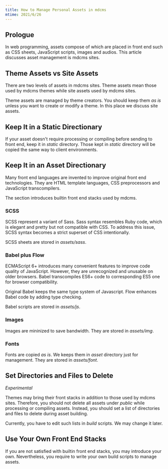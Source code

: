 ```yaml
---
title: How to Manage Personal Assets in mdcms
mtime: 2021/6/26
---
```


## Prologue

In web programming, assets compose of which are placed in front end such as CSS sheets, JavaScript scripts, images and audios. This article discusses asset management is mdcms sites.

## Theme Assets vs Site Assets

There are two levels of assets in mdcms sites. Theme assets mean those used by mdcms themes while site assets used by mdcms sites.

Theme assets are managed by theme creators. You should keep them *as is* unless you want to create or modify a theme. In this place we discuss site assets.

## Keep It in a Static Directionary

If your asset doesn't require processing or compiling before sending to front end, keep it in *static* directory. Those kept in *static* directory will be copied the same way to client environments.

## Keep It in an Asset Directionary

Many front end languages are invented to improve original front end technologies. They are HTML template languages, CSS preprocessors and JavaScript transcompilers.

The section introduces builtin front end stacks used by mdcms.

### SCSS

SCSS represent a variant of Sass. Sass syntax resembles Ruby code, which is elegant and pretty but not compatible with CSS. To address this issue, SCSS syntax becomes a strict superset of CSS intentionally.

SCSS sheets are stored in *assets/sass*.

### Babel plus Flow

ECMAScript 6+ introduces many convenient features to improve code quality of JavaScript. However, they are unrecognized and unusable on older browsers. Babel transcompiles ES6+ code to corresponding ES5 one for browser compatibility.

Original Babel keeps the same type system of Javascript. Flow enhances Babel code by adding type checking.

Babel scripts are stored in *assets/js*.

### Images

Images are mininized to save bandwidth. They are stored in *assets/img*.

### Fonts

Fonts are copied *as is*. We keeps them in *asset* directory just for management. They are stored in *assets/font*.

## Set Directories and Files to Delete

*Experimental*

Themes may bring their front stacks in addition to those used by mdcms sites. Therefore, you should not delete all assets under *public* while processing or compiling assets. Instead, you should set a list of directories and files to delete during asset building.

Currently, you have to edit such lists in *build* scripts. We may change it later.

## Use Your Own Front End Stacks

If you are not satisfied with builtin front end stacks, you may introduce your own. Nevertheless, you require to write your own build scripts to manage assets.
